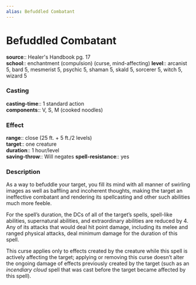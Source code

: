 ```yaml
---
alias: Befuddled Combatant
---
```


# Befuddled Combatant 

**source**:: Healer's Handbook pg. 17  
**school**:: enchantment (compulsion) (curse, mind-affecting)
**level**:: arcanist 5, bard 5, mesmerist 5, psychic 5, shaman 5, skald 5, sorcerer 5, witch 5, wizard 5

### Casting 

**casting-time**:: 1 standard action  
**components**:: V, S, M (cooked noodles)

### Effect 

**range**:: close (25 ft. + 5 ft./2 levels)  
**target**:: one creature  
**duration**:: 1 hour/level  
**saving-throw**:: Will negates
**spell-resistance**:: yes

### Description 

As a way to befuddle your target, you fill its mind with all manner of swirling images as well as baffling and incoherent thoughts, making the target an ineffective combatant and rendering its spellcasting and other such abilities much more feeble.  
  
For the spell’s duration, the DCs of all of the target’s spells, spell-like abilities, supernatural abilities, and extraordinary abilities are reduced by 4. Any of its attacks that would deal hit point damage, including its melee and ranged physical attacks, deal minimum damage for the duration of this spell.  
  
This curse applies only to effects created by the creature while this spell is actively affecting the target; applying or removing this curse doesn’t alter the ongoing damage of effects previously created by the target (such as an *incendiary cloud* spell that was cast before the target became affected by this spell).
